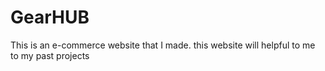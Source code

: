 # GearHUB
This is an e-commerce website that I made. this website will helpful to me to my past projects
